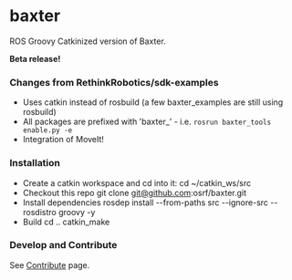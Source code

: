 baxter
======

ROS Groovy Catkinized version of Baxter.

**Beta release!**

### Changes from RethinkRobotics/sdk-examples

* Uses catkin instead of rosbuild (a few baxter_examples are still using rosbuild)
* All packages are prefixed with 'baxter_' - i.e. ``rosrun baxter_tools enable.py -e``
* Integration of MoveIt!

### Installation

* Create a catkin workspace and cd into it:
    cd ~/catkin_ws/src
* Checkout this repo
    git clone git@github.com:osrf/baxter.git
* Install dependencies
    rosdep install --from-paths src --ignore-src --rosdistro groovy -y
* Build
    cd ..
    catkin_make

### Develop and Contribute

See [Contribute](https://github.com/osrf/baxter/blob/master/CONTRIBUTING.md) page.
